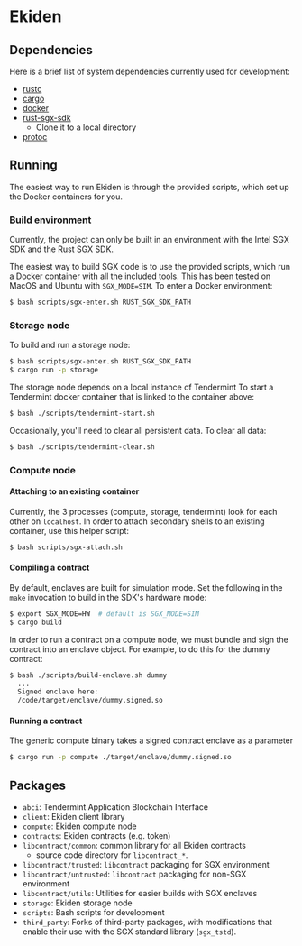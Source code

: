 # Ekiden

## Dependencies

Here is a brief list of system dependencies currently used for development:
- [rustc](https://www.rust-lang.org/en-US/)
- [cargo](http://doc.crates.io/)
- [docker](https://www.docker.com/)
- [rust-sgx-sdk](https://github.com/baidu/rust-sgx-sdk)
  - Clone it to a local directory
- [protoc](https://github.com/google/protobuf/releases)

## Running

The easiest way to run Ekiden is through the provided scripts,
which set up the Docker containers for you.

### Build environment

Currently, the project can only be built in an environment with
the Intel SGX SDK and the Rust SGX SDK.

The easiest way to build SGX code is to use the provided scripts, which run a Docker
container with all the included tools. This has been tested on MacOS and Ubuntu with `SGX_MODE=SIM`.
To enter a Docker environment:
```bash
$ bash scripts/sgx-enter.sh RUST_SGX_SDK_PATH
```

### Storage node

To build and run a storage node:
```bash
$ bash scripts/sgx-enter.sh RUST_SGX_SDK_PATH
$ cargo run -p storage
```

The storage node depends on a local instance of Tendermint
To start a Tendermint docker container that is linked to the container above:
```bash
$ bash ./scripts/tendermint-start.sh
```

Occasionally, you'll need to clear all persistent data. To clear all data:
```bash
$ bash ./scripts/tendermint-clear.sh
```

### Compute node

#### Attaching to an existing container

Currently, the 3 processes (compute, storage, tendermint) look for each other on `localhost`.
In order to attach secondary shells to an existing container, use this helper script:
```bash
$ bash scripts/sgx-attach.sh
```

#### Compiling a contract

By default, enclaves are built for simulation mode.
Set the following in the `make` invocation to build in the SDK's hardware mode:
```bash
$ export SGX_MODE=HW  # default is SGX_MODE=SIM
$ cargo build
```

In order to run a contract on a compute node, we must bundle and sign the contract into an enclave object. For example, to do this for the dummy contract:
```bash
$ bash ./scripts/build-enclave.sh dummy
  ...
  Signed enclave here:
  /code/target/enclave/dummy.signed.so
```

#### Running a contract
The generic compute binary takes a signed contract enclave as a parameter
```bash
$ cargo run -p compute ./target/enclave/dummy.signed.so
```

## Packages
- `abci`: Tendermint Application Blockchain Interface
- `client`: Ekiden client library
- `compute`: Ekiden compute node
- `contracts`: Ekiden contracts (e.g. token)
- `libcontract/common`: common library for all Ekiden contracts
  - source code directory for `libcontract_*`. 
- `libcontract/trusted`: `libcontract` packaging for SGX environment
- `libcontract/untrusted`: `libcontract` packaging for non-SGX environment
- `libcontract/utils`: Utilities for easier builds with SGX enclaves
- `storage`: Ekiden storage node
- `scripts`: Bash scripts for development
- `third_party`: Forks of third-party packages, with modifications that enable their use with the SGX standard library (`sgx_tstd`).
